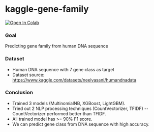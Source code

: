 # kaggle-gene-family
<a target="_blank" href="https://colab.research.google.com/github/SarahHannes/kaggle-gene-family/blob/main/predicting-gene-family-from-dna-sequence.ipynb">
  <img src="https://colab.research.google.com/assets/colab-badge.svg" alt="Open In Colab"/>
</a>

### Goal
Predicting gene family from human DNA sequence

### Dataset
- Human DNA sequence with 7 gene class as target
- Dataset source: https://www.kaggle.com/datasets/neelvasani/humandnadata

### Conclusion
- Trained 3 models (MultinomialNB, XGBoost, LightGBM).
- Tried out 2 NLP processing techniques (CountVectorizer, TFIDF) -- CountVectorizer performed better than TFIDF.
- All trained model has >= 90% F1 score.
- We can predict gene class from DNA sequence with high accuracy.
